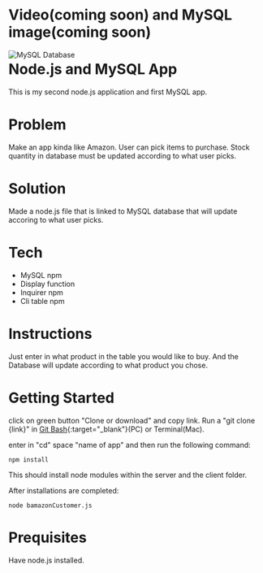 # Video(coming soon) and MySQL image(coming soon)
<img src="./Images/MySQL.png"
     alt="MySQL Database"
     style="float: left; margin-right: 10px;" />


# Node.js and MySQL App
This is my second node.js application and first MySQL app.

# Problem
Make an app kinda like Amazon. User can pick items to purchase. Stock quantity in database must be updated according to what user picks.

# Solution
Made a node.js file that is linked to MySQL database that will update accoring to what user picks.

# Tech
- MySQL npm
- Display function
- Inquirer npm
- Cli table npm

# Instructions
Just enter in what product in the table you would like to buy. And the Database will update according to what product you chose.

# Getting Started
click on green button "Clone or download" and copy link. Run a "git clone {link}" in [Git Bash](https://gitforwindows.org/ "Git bash download page"){:target="_blank"}(PC) or Terminal(Mac).

enter in "cd" space "name of app" and then run the following command:

```
npm install
```

This should install node modules within the server and the client folder.

After installations are completed:

```
node bamazonCustomer.js
```

# Prequisites
Have node.js installed.
